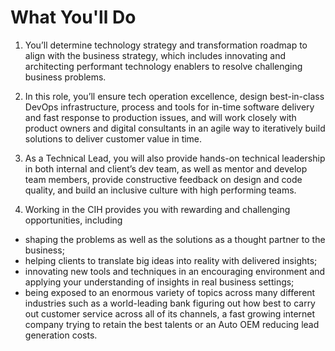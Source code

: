 # What You'll Do

1. You’ll determine technology strategy and transformation roadmap to align with the business strategy, which includes innovating and architecting performant technology enablers to resolve challenging business problems.

2. In this role, you’ll ensure tech operation excellence, design best-in-class DevOps infrastructure, process and tools for in-time software delivery and fast response to production issues, and will work closely with product owners and digital consultants in an agile way to iteratively build solutions to deliver customer value in time.

3. As a Technical Lead, you will also provide hands-on technical leadership in both internal and client’s dev team, as well as mentor and develop team members, provide constructive feedback on design and code quality, and build an inclusive culture with high performing teams.

4. Working in the CIH provides you with rewarding and challenging opportunities, including
 + shaping the problems as well as the solutions as a thought partner to the business; 
 + helping clients to translate big ideas into reality with delivered insights; 
 + innovating new tools and techniques in an encouraging environment and applying your understanding of insights in real business settings; 
 + being exposed to an enormous variety of topics across many different industries such as a world-leading bank figuring out how best to carry out customer service across all of its channels, a fast growing internet company trying to retain the best talents or an Auto OEM reducing lead generation costs.
